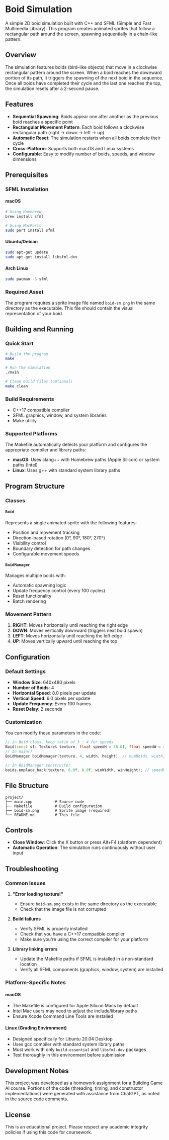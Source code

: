 # Boid Simulation

A simple 2D boid simulation built with C++ and SFML (Simple and Fast Multimedia Library). This program creates animated sprites that follow a rectangular path around the screen, spawning sequentially in a chain-like pattern.

## Overview

The simulation features boids (bird-like objects) that move in a clockwise rectangular pattern around the screen. When a boid reaches the downward portion of its path, it triggers the spawning of the next boid in the sequence. Once all boids have completed their cycle and the last one reaches the top, the simulation resets after a 2-second pause.

## Features

- **Sequential Spawning**: Boids appear one after another as the previous boid reaches a specific point
- **Rectangular Movement Pattern**: Each boid follows a clockwise rectangular path (right → down → left → up)
- **Automatic Reset**: The simulation restarts when all boids complete their cycle
- **Cross-Platform**: Supports both macOS and Linux systems
- **Configurable**: Easy to modify number of boids, speeds, and window dimensions

## Prerequisites

### SFML Installation

#### macOS
```bash
# Using Homebrew
brew install sfml

# Using MacPorts
sudo port install sfml
```

#### Ubuntu/Debian
```bash
sudo apt-get update
sudo apt-get install libsfml-dev
```

#### Arch Linux
```bash
sudo pacman -S sfml
```

### Required Asset
The program requires a sprite image file named `boid-sm.png` in the same directory as the executable. This file should contain the visual representation of your boid.

## Building and Running

### Quick Start
```bash
# Build the program
make

# Run the simulation
./main

# Clean build files (optional)
make clean
```

### Build Requirements
- C++17 compatible compiler
- SFML graphics, window, and system libraries
- Make utility

### Supported Platforms
The Makefile automatically detects your platform and configures the appropriate compiler and library paths:

- **macOS**: Uses clang++ with Homebrew paths (Apple Silicon) or system paths (Intel)
- **Linux**: Uses g++ with standard system library paths

## Program Structure

### Classes

#### `Boid`
Represents a single animated sprite with the following features:
- Position and movement tracking
- Direction-based rotation (0°, 90°, 180°, 270°)
- Visibility control
- Boundary detection for path changes
- Configurable movement speeds

#### `BoidManager`
Manages multiple boids with:
- Automatic spawning logic
- Update frequency control (every 100 cycles)
- Reset functionality
- Batch rendering

### Movement Pattern
1. **RIGHT**: Moves horizontally until reaching the right edge
2. **DOWN**: Moves vertically downward (triggers next boid spawn)
3. **LEFT**: Moves horizontally until reaching the left edge  
4. **UP**: Moves vertically upward until reaching the top

## Configuration

### Default Settings
- **Window Size**: 640x480 pixels
- **Number of Boids**: 4
- **Horizontal Speed**: 8.0 pixels per update
- **Vertical Speed**: 6.0 pixels per update
- **Update Frequency**: Every 100 frames
- **Reset Delay**: 2 seconds

### Customization
You can modify these parameters in the code:

```cpp
// in Boid class, keep ratio of 3 : 4 for speeds
Boid(const sf::Texture& texture, float speedH = 36.0f, float speedW = 48
// In main()
BoidManager boidManager(texture, 4, width, height); // numBoids, width, height

// In BoidManager constructor
boids.emplace_back(texture, 6.0f, 8.0f, winWidth, winHeight); // speedH, speedW
```

## File Structure
```
project/
├── main.cpp          # Source code
├── Makefile          # Build configuration
├── boid-sm.png       # Sprite image (required)
└── README.md         # This file
```

## Controls
- **Close Window**: Click the X button or press Alt+F4 (platform dependent)
- **Automatic Operation**: The simulation runs continuously without user input

## Troubleshooting

### Common Issues

1. **"Error loading texture!"**
   - Ensure `boid-sm.png` exists in the same directory as the executable
   - Check that the image file is not corrupted

2. **Build failures**
   - Verify SFML is properly installed
   - Check that you have a C++17 compatible compiler
   - Make sure you're using the correct compiler for your platform

3. **Library linking errors**
   - Update the Makefile paths if SFML is installed in a non-standard location
   - Verify all SFML components (graphics, window, system) are installed

### Platform-Specific Notes

#### macOS
- The Makefile is configured for Apple Silicon Macs by default
- Intel Mac users may need to adjust the include/library paths
- Ensure Xcode Command Line Tools are installed

#### Linux (Grading Environment)
- Designed specifically for Ubuntu 20.04 Desktop
- Uses gcc compiler with standard system library paths
- Must work with only `build-essential` and `libsfml-dev` packages
- Test thoroughly in this environment before submission

## Development Notes

This project was developed as a homework assignment for a Building Game AI course. Portions of the code (threading, timing, and constructor implementations) were generated with assistance from ChatGPT, as noted in the source code comments.

## License

This is an educational project. Please respect any academic integrity policies if using this code for coursework.
